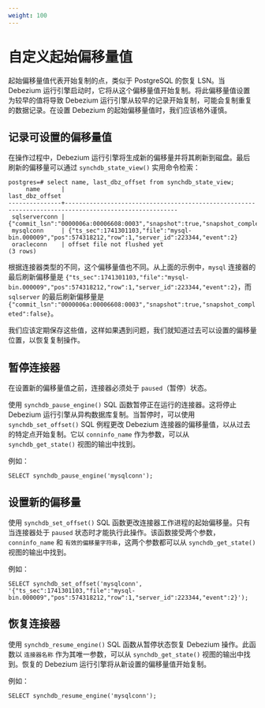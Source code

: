 ```yaml
---
weight: 100
---
```

# 自定义起始偏移量值

起始偏移量值代表开始复制的点，类似于 PostgreSQL 的恢复 LSN。当 Debezium 运行引擎启动时，它将从这个偏移量值开始复制。将此偏移量值设置为较早的值将导致 Debezium 运行引擎从较早的记录开始复制，可能会复制重复的数据记录。在设置 Debezium 的起始偏移量值时，我们应该格外谨慎。

## 记录可设置的偏移量值
在操作过程中，Debezium 运行引擎将生成新的偏移量并将其刷新到磁盘。最后刷新的偏移量可以通过 `synchdb_state_view()` 实用命令检索：
```
postgres=# select name, last_dbz_offset from synchdb_state_view;
     name      |                                           last_dbz_offset
---------------+------------------------------------------------------------------------------------------------------
 sqlserverconn | {"commit_lsn":"0000006a:00006608:0003","snapshot":true,"snapshot_completed":false}
 mysqlconn     | {"ts_sec":1741301103,"file":"mysql-bin.000009","pos":574318212,"row":1,"server_id":223344,"event":2}
 oracleconn    | offset file not flushed yet
(3 rows)

```

根据连接器类型的不同，这个偏移量值也不同。从上面的示例中，`mysql` 连接器的最后刷新偏移量是 `{"ts_sec":1741301103,"file":"mysql-bin.000009","pos":574318212,"row":1,"server_id":223344,"event":2}`，而 `sqlserver` 的最后刷新偏移量是 `{"commit_lsn":"0000006a:00006608:0003","snapshot":true,"snapshot_completed":false}`。

我们应该定期保存这些值，这样如果遇到问题，我们就知道过去可以设置的偏移量位置，以恢复复制操作。

## 暂停连接器
在设置新的偏移量值之前，连接器必须处于 `paused`（暂停）状态。

使用 `synchdb_pause_engine()` SQL 函数暂停正在运行的连接器。这将停止 Debezium 运行引擎从异构数据库复制。当暂停时，可以使用 `synchdb_set_offset()` SQL 例程更改 Debezium 连接器的偏移量值，以从过去的特定点开始复制。它以 `conninfo_name` 作为参数，可以从 `synchdb_get_state()` 视图的输出中找到。

例如：
```
SELECT synchdb_pause_engine('mysqlconn');
```

## 设置新的偏移量
使用 `synchdb_set_offset()` SQL 函数更改连接器工作进程的起始偏移量。只有当连接器处于 `paused` 状态时才能执行此操作。该函数接受两个参数，`conninfo_name` 和 `有效的偏移量字符串`，这两个参数都可以从 `synchdb_get_state()` 视图的输出中找到。

例如：
```
SELECT synchdb_set_offset('mysqlconn', '{"ts_sec":1741301103,"file":"mysql-bin.000009","pos":574318212,"row":1,"server_id":223344,"event":2}');
```

## 恢复连接器

使用 `synchdb_resume_engine()` SQL 函数从暂停状态恢复 Debezium 操作。此函数以 `连接器名称` 作为其唯一参数，可以从 `synchdb_get_state()` 视图的输出中找到。恢复的 Debezium 运行引擎将从新设置的偏移量值开始复制。

例如：
```
SELECT synchdb_resume_engine('mysqlconn');
```